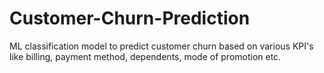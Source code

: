 # Customer-Churn-Prediction
 ML classification model to predict customer churn based on various KPI's like billing, payment method, dependents, mode of promotion etc.
